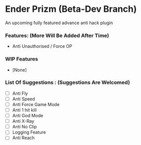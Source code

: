 # Ender Prizm (Beta-Dev Branch)
An upcoming fully featured advance anti hack plugin

### Features: (More Will Be Added After Time)
- Anti Unauthorised / Force OP</br>

### WIP Features
- [None]</br>

### List Of Suggestions : (Suggestions Are Welcomed)
- [ ] Anti Fly</br>
- [ ] Anti Speed</br>
- [ ] Anti Force Game Mode</br>
- [ ] Anti 1 hit kill</br>
- [ ] Anti God Mode</br>
- [ ] Anti X-Ray</br>
- [ ] Anti No Clip</br>
- [ ] Logging Feature</br>
- [ ] Anti Reach
